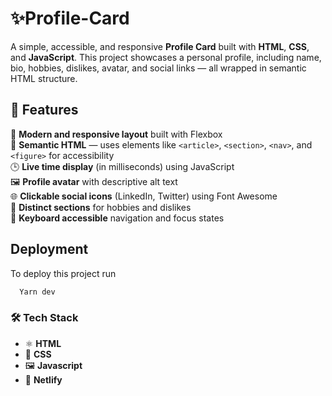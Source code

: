 

# ✨Profile-Card




A simple, accessible, and responsive **Profile Card** built with **HTML**, **CSS**, and **JavaScript**. 
This project showcases a personal profile, including name, bio, hobbies, dislikes, avatar, and social links — all wrapped in semantic HTML structure.


## 🚀 Features

🎨 **Modern and responsive layout** built with Flexbox  
🧠 **Semantic HTML** — uses elements like `<article>`, `<section>`, `<nav>`, and `<figure>` for accessibility  
🕒 **Live time display** (in milliseconds) using JavaScript  
🖼️ **Profile avatar** with descriptive alt text  
🌐 **Clickable social icons** (LinkedIn, Twitter) using Font Awesome  
💬 **Distinct sections** for hobbies and dislikes  
🧭 **Keyboard accessible** navigation and focus states 



## Deployment

To deploy this project run

```bash
  Yarn dev 
```


### 🛠️ Tech Stack

- ⚛️ **HTML**   
- 🎨 **CSS** 
- 🖼️ **Javascript**  
- 🚀 **Netlify** 
